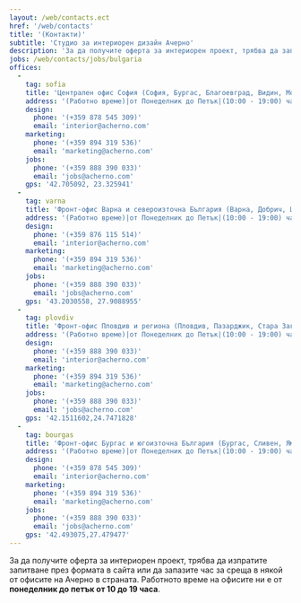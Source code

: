 ```yaml
---
layout: /web/contacts.ect
href: '/web/contacts'
title: '(Контакти)'
subtitle: 'Студио за интериорен дизайн Ачерно'
description: 'За да получите оферта за интериорен проект, трябва да запазите час за среща в някой от офисите на Ачерно или да изпратите запитване през формата в сайта.'
jobs: /web/contacts/jobs/bulgaria
offices:
  -
    tag: sofia
    title: 'Централен офис София (София, Бургас, Благоевград, Видин, Монтана, Плевен, Ловеч, Габрово, Велико Търново, Перник, Кюстендил)'
    address: '(Работно време)|от Понеделник до Петък|(10:00 - 19:00) часа|София, (бул.Сливница №245)'
    design: 
      phone: '(+359 878 545 309)'
      email: 'interior@acherno.com'
    marketing: 
      phone: '(+359 894 319 536)'
      email: 'marketing@acherno.com'
    jobs: 
      phone: '(+359 888 390 033)'
      email: 'jobs@acherno.com'
    gps: '42.705092, 23.325941'
  -
    tag: varna
    title: 'Фронт-офис Варна и североизточна България (Варна, Добрич, Шумен, Русе, Разград, Търговище, Силистра)'
    address: '(Работно време)|от Понеделник до Петък|(10:00 - 19:00) часа|Варна, (ул. Райко Жинзифов №21)'
    design:
      phone: '(+359 876 115 514)'
      email: 'interior@acherno.com'
    marketing: 
      phone: '(+359 894 319 536)'
      email: 'marketing@acherno.com'
    jobs: 
      phone: '(+359 888 390 033)'
      email: 'jobs@acherno.com'
    gps: '43.2030558, 27.9088955'
  -
    tag: plovdiv
    title: 'Фронт-офис Пловдив и региона (Пловдив, Пазарджик, Стара Загора, Димитровград, Смолян, Кърджали, Хасково)'
    address: '(Работно време)|от Понеделник до Петък|(10:00 - 19:00) часа|Пловдив, (бул. 6-ти Септември №152)'
    design:
      phone: '(+359 888 390 033)'
      email: 'interior@acherno.com'
    marketing: 
      phone: '(+359 894 319 536)'
      email: 'marketing@acherno.com'
    jobs: 
      phone: '(+359 888 390 033)'
      email: 'jobs@acherno.com'
    gps: '42.1511602,24.7471828'
  -
    tag: bourgas
    title: 'Фронт-офис Бургас и югоизточна България (Бургас, Сливен, Ямбол, Слънчев бряг, Царево)'
    address: '(Работно време)|от Понеделник до Петък|(10:00 - 19:00) часа|Бургас, (ул. Цар Симеон I №12, сграда 2)'
    design:
      phone: '(+359 878 545 309)'
      email: 'interior@acherno.com'
    marketing: 
      phone: '(+359 894 319 536)'
      email: 'marketing@acherno.com'
    jobs: 
      phone: '(+359 888 390 033)'
      email: 'jobs@acherno.com'
    gps: '42.493075,27.479477'
---
```

За да получите оферта за интериорен проект, трябва да изпратите запитване през формата в сайта или да запазите час за среща в някой от офисите на Ачерно в страната. Работното време на офисите ни е от **понеделник до петък от 10 до 19 часа**.
